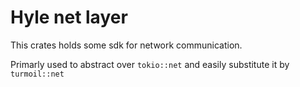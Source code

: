 # Hyle net layer

This crates holds some sdk for network communication.

Primarly used to abstract over `tokio::net` and easily substitute it by `turmoil::net`
